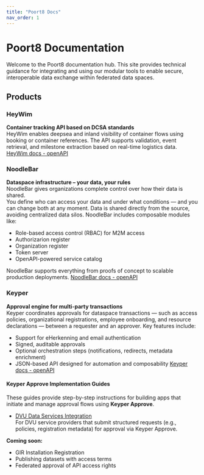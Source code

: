 ```yaml
---
title: "Poort8 Docs"
nav_order: 1
---
```


# Poort8 Documentation

Welcome to the Poort8 documentation hub. This site provides technical guidance for integrating and using our modular tools to enable secure, interoperable data exchange within federated data spaces.

## Products

### HeyWim
**Container tracking API based on DCSA standards**  
HeyWim enables deepsea and inland visibility of container flows using booking or container references. The API supports validation, event retrieval, and milestone extraction based on real-time logistics data.
[HeyWim docs - openAPI](https://poort8.github.io/Poort8.HeyWim.Swagger/)

### NoodleBar 
**Dataspace infrastructure – your data, your rules**  
NoodleBar gives organizations complete control over how their data is shared.  
You define who can access your data and under what conditions — and you can change both at any moment. Data is shared directly from the source, avoiding centralized data silos. NoodleBar includes composable modules like:
- Role-based access control (RBAC) for M2M access
- Authorizarion register
- Organization register
- Token server
- OpenAPI-powered service catalog

NoodleBar supports everything from proofs of concept to scalable production deployments.
[NoodleBar docs - openAPI](https://noodlebar.poort8.nl/scalar)

### Keyper  
**Approval engine for multi-party transactions**  
Keyper coordinates approvals for dataspace transactions — such as access policies, organizational registrations, employee onboarding, and resource declarations — between a requester and an approver. Key features include:
- Support for eHerkenning and email authentication
- Signed, auditable approvals
- Optional orchestration steps (notifications, redirects, metadata enrichment)
- JSON-based API designed for automation and composability
[Keyper docs - openAPI](https://keyper-preview.poort8.nl/scalar)

#### Keyper Approve Implementation Guides

These guides provide step-by-step instructions for building apps that initiate and manage approval flows using **Keyper Approve**.

- [DVU Data Services Integration](DVU)  
  For DVU service providers that submit structured requests (e.g., policies, registration metadata) for approval via Keyper Approve.

**Coming soon:**
- GIR Installation Registration  
- Publishing datasets with access terms  
- Federated approval of API access rights
